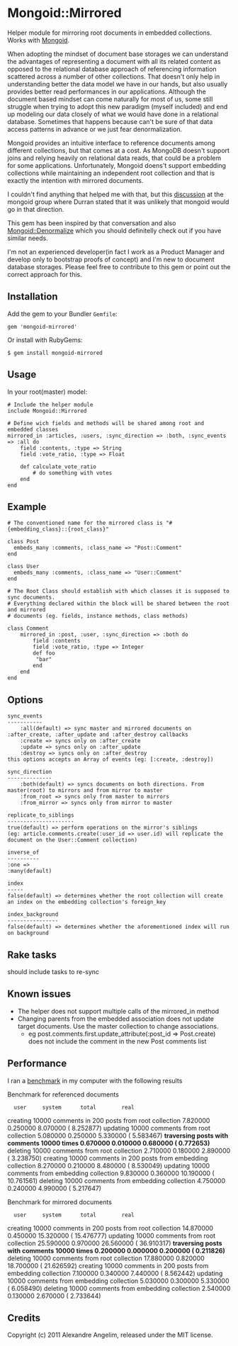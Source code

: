 Mongoid::Mirrored
====================

Helper module for mirroring root documents in embedded collections. Works with [Mongoid](https://github.com/mongoid/mongoid). 

When adopting the mindset of document base storages we can understand the advantages of representing a document with all its related content as opposed to the relational database approach of referencing information scattered across a number of other collections. That doesn't only help in understanding better the data model we have in our hands, but also usually provides better read performances in our applications. Although the document based mindset can come naturally for most of us, some still struggle when trying to adopt this new paradigm (myself included) and end up modeling our data closely of what we would have done in a relational database. Sometimes that happens because can't be sure of that data access patterns in advance or we just fear denormalization. 

Mongoid provides an intuitive interface to reference documents among different collections, but that comes at a cost. As MongoDB doesn't support joins and relying heavily on relational data reads, that could be a problem for some applications. Unfortunately, Mongoid doens't support embedding collections while maintaining an independent root collection and that is exactly the intention with mirrored documents.  

I couldn't find anything that helped me with that, but this [discussion](http://groups.google.com/group/mongoid/browse_thread/thread/b5e2bccf77457043) at the mongoid group where Durran stated that it was unlikely that mongoid would go in that direction. 

This gem has been inspired by that conversation and also [Mongoid::Denormalize](https://github.com/logandk/mongoid_denormalize) which you should definitelly check out if you have similar needs.

I'm not an experienced developer(in fact I work as a Product Manager and develop only to bootstrap proofs of concept) and I'm new to document database storages. Please feel free to contribute to this gem or point out the correct approach for this.

Installation
------------

Add the gem to your Bundler `Gemfile`:

    gem 'mongoid-mirrored'

Or install with RubyGems:

    $ gem install mongoid-mirrored


Usage
-----

In your root(master) model:

	# Include the helper module
	include Mongoid::Mirrored

	# Define wich fields and methods will be shared among root and embedded classes
	mirrored_in :articles, :users, :sync_direction => :both, :sync_events => :all do
		field :contents, :type => String
		field :vote_ratio, :type => Float
	
		def calculate_vote_ratio
			# do something with votes
		end
	end
    

Example
-------

	# The conventioned name for the mirrored class is "#{embedding_class}::{root_class}"

	class Post
	  embeds_many :comments, :class_name => "Post::Comment"
	end

	class User
	  embeds_many :comments, :class_name => "User::Comment"
	end

	# The Root Class should establish with which classes it is supposed to sync documents.
	# Everything declared within the block will be shared between the root and mirrored 
	# documents (eg. fields, instance methods, class methods)

	class Comment
		mirrored_in :post, :user, :sync_direction => :both do
			field :contents
			field :vote_ratio, :type => Integer
			def	foo
			 "bar"
			end
		end
	end

Options
-------
	
	sync_events
	-----------
		:all(default) => sync master and mirrored documents on :after_create, :after_update and :after_destroy callbacks
		:create => syncs only on :after_create
		:update => syncs only on :after_update
		:destroy => syncs only on :after_destroy
	this options accepts an Array of events (eg: [:create, :destroy])	
	
	sync_direction
	--------------
		:both(default) => syncs documents on both directions. From master(root) to mirrors and from mirror to master
		:from_root => syncs only from master to mirrors
		:from_mirror => syncs only from mirror to master
		
	replicate_to_siblings
	---------------------
	true(default) => perform operations on the mirror's siblings 
	(eg: article.comments.create(:user_id => user.id) will replicate the document on the User::Comment collection)

	inverse_of
	----------
	:one => 
	:many(default)
	
	index
	-----
	false(default) => determines whether the root collection will create an index on the embedding collection's foreign_key
	
	index_background
	----------------
	false(default) => determines whether the aforementioned index will run on background
	
	
Rake tasks
----------

should include tasks to re-sync


Known issues
------------

- The helper does not support multiple calls of the mirrored_in method
- Changing parents from the embedded association does not update target documents. Use the master collection to change associations.
	- eg post.comments.first.update_attribute(:post_id => Post.create) does not include the comment in the new Post comments list

Performance
------------
I ran a [benchmark](https://github.com/angelim/mongoid-mirrored/blob/master/perf/benchmark.rb) in my computer with the following results

Benchmark for referenced documents

      user     system      total        real
creating 10000 comments in 200 posts from root collection  7.820000   0.250000   8.070000 (  8.252877)
updating 10000 comments from root collection  5.080000   0.250000   5.330000 (  5.583467)
**traversing posts with comments 10000 times  0.670000   0.010000   0.680000 (  0.772653)**
deleting 10000 comments from root collection  2.710000   0.180000   2.890000 (  3.238750)
creating 10000 comments in 200 posts from embedding collection  8.270000   0.210000   8.480000 (  8.530049)
updating 10000 comments from embedding collection  9.830000   0.360000  10.190000 ( 10.761561)
deleting 10000 comments from embedding collection  4.750000   0.240000   4.990000 (  5.217647)

Benchmark for mirrored documents

      user     system      total        real
creating 10000 comments in 200 posts from root collection 14.870000   0.450000  15.320000 ( 15.476777)
updating 10000 comments from root collection 25.590000   0.970000  26.560000 ( 36.910317)
**traversing posts with comments 10000 times  0.200000   0.000000   0.200000 (  0.211826)**
deleting 10000 comments from root collection 17.880000   0.820000  18.700000 ( 21.626592)
creating 10000 comments in 200 posts from embedding collection  7.100000   0.340000   7.440000 (  8.562442)
updating 10000 comments from embedding collection  5.030000   0.300000   5.330000 (  6.058490)
deleting 10000 comments from embedding collection  2.540000   0.130000   2.670000 (  2.733644)

Credits
-------

Copyright (c) 2011 Alexandre Angelim, released under the MIT license.